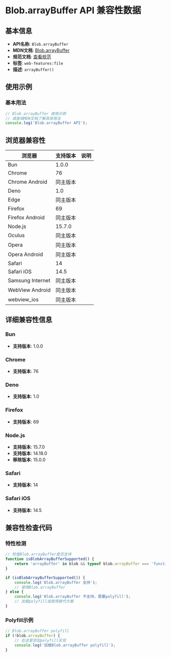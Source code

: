 # Blob.arrayBuffer API 兼容性数据

## 基本信息

- **API名称**: `Blob.arrayBuffer`
- **MDN文档**: [Blob.arrayBuffer](https://developer.mozilla.org/docs/Web/API/Blob/arrayBuffer)
- **规范文档**: [查看规范](https://w3c.github.io/FileAPI/#dom-blob-arraybuffer)
- **标签**: `web-features:file`
- **描述**: `arrayBuffer()`

## 使用示例

### 基本用法

```javascript
// Blob.arrayBuffer 使用示例
// 请查阅MDN文档了解具体用法
console.log('Blob.arrayBuffer API');
```

## 浏览器兼容性

| 浏览器 | 支持版本 | 说明 |
|--------|----------|------|
| Bun | 1.0.0 |  |
| Chrome | 76 |  |
| Chrome Android | 同主版本 |  |
| Deno | 1.0 |  |
| Edge | 同主版本 |  |
| Firefox | 69 |  |
| Firefox Android | 同主版本 |  |
| Node.js | 15.7.0 |  |
| Oculus | 同主版本 |  |
| Opera | 同主版本 |  |
| Opera Android | 同主版本 |  |
| Safari | 14 |  |
| Safari iOS | 14.5 |  |
| Samsung Internet | 同主版本 |  |
| WebView Android | 同主版本 |  |
| webview_ios | 同主版本 |  |

## 详细兼容性信息

### Bun

- **支持版本**: 1.0.0

### Chrome

- **支持版本**: 76

### Deno

- **支持版本**: 1.0

### Firefox

- **支持版本**: 69

### Node.js

- **支持版本**: 15.7.0
- **支持版本**: 14.18.0
- **移除版本**: 15.0.0

### Safari

- **支持版本**: 14

### Safari iOS

- **支持版本**: 14.5

## 兼容性检查代码

### 特性检测

```javascript
// 检查Blob.arrayBuffer是否支持
function isBlobArrayBufferSupported() {
    return 'arrayBuffer' in blob && typeof blob.arrayBuffer === 'function';
}

if (isBlobArrayBufferSupported()) {
    console.log('Blob.arrayBuffer 支持');
    // 使用Blob.arrayBuffer
} else {
    console.log('Blob.arrayBuffer 不支持，需要polyfill');
    // 加载polyfill或使用替代方案
}
```

### Polyfill示例

```javascript
// Blob.arrayBuffer polyfill
if (!blob.arrayBuffer) {
    // 在这里添加polyfill实现
    console.log('加载Blob.arrayBuffer polyfill');
}
```

